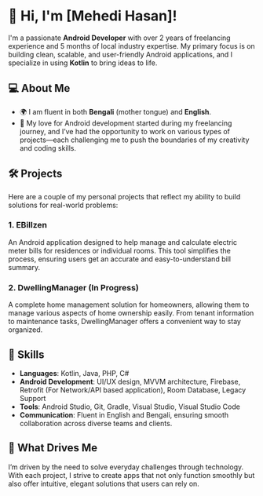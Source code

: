 # 👋 Hi, I'm [Mehedi Hasan]!

I'm a passionate **Android Developer** with over 2 years of freelancing experience and 5 months of local industry expertise. My primary focus is on building clean, scalable, and user-friendly Android applications, and I specialize in using **Kotlin** to bring ideas to life.

## 💻 About Me
- 🌍 I am fluent in both **Bengali** (mother tongue) and **English**.
- 📱 My love for Android development started during my freelancing journey, and I’ve had the opportunity to work on various types of projects—each challenging me to push the boundaries of my creativity and coding skills.
  
## 🛠️ Projects
Here are a couple of my personal projects that reflect my ability to build solutions for real-world problems:

### 1. **EBillzen**
  An Android application designed to help manage and calculate electric meter bills for residences or individual rooms. This tool simplifies the process, ensuring users get an accurate and easy-to-understand bill summary.

### 2. **DwellingManager** (In Progress)
  A complete home management solution for homeowners, allowing them to manage various aspects of home ownership easily. From tenant information to maintenance tasks, DwellingManager offers a convenient way to stay organized.

## 🌟 Skills
- **Languages**: Kotlin, Java, PHP, C#
- **Android Development**: UI/UX design, MVVM architecture, Firebase, Retrofit (For Network/API based application), Room Database, Legacy Support
- **Tools**: Android Studio, Git, Gradle, Visual Studio, Visual Studio Code
- **Communication**: Fluent in English and Bengali, ensuring smooth collaboration across diverse teams and clients.

## 🎯 What Drives Me
I’m driven by the need to solve everyday challenges through technology. With each project, I strive to create apps that not only function smoothly but also offer intuitive, elegant solutions that users can rely on.
